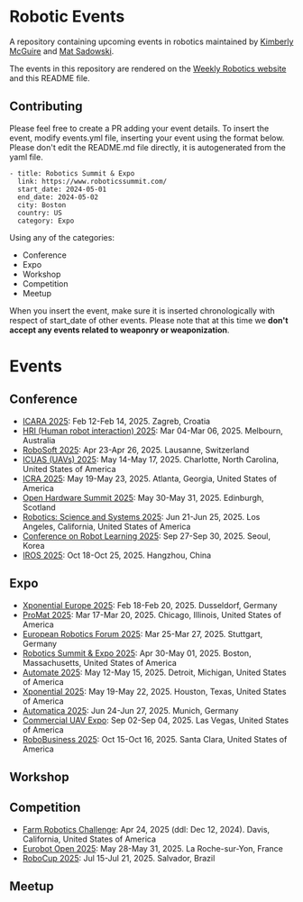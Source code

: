 # Robotic Events
A repository containing upcoming events in robotics maintained by [Kimberly McGuire](https://www.linkedin.com/in/knmcguire/) and [Mat Sadowski](https://www.linkedin.com/in/mateuszsadowski/).

The events in this repository are rendered on the [Weekly Robotics website](https://www.weeklyrobotics.com/events) and this README file.

## Contributing

Please feel free to create a PR adding your event details. To insert the event, modify events.yml file, inserting your event using the format below. Please don't edit the README.md file directly, it is autogenerated from the yaml file.

```
- title: Robotics Summit & Expo
  link: https://www.roboticssummit.com/
  start_date: 2024-05-01
  end_date: 2024-05-02
  city: Boston
  country: US
  category: Expo
```

Using any of the categories:
* Conference
* Expo
* Workshop
* Competition
* Meetup

When you insert the event, make sure it is inserted chronologically with respect of start_date of other events. Please note that at this time we **don't accept any events related to weaponry or weaponization**.

# Events


## Conference


* [ICARA 2025](http://www.icara.us/index.html): Feb 12-Feb 14, 2025. Zagreb, Croatia
* [HRI (Human robot interaction) 2025](https://humanrobotinteraction.org/2025/): Mar 04-Mar 06, 2025. Melbourn, Australia
* [RoboSoft 2025](https://robosoft2025.org/): Apr 23-Apr 26, 2025. Lausanne, Switzerland
* [ICUAS (UAVs) 2025](https://uasconferences.com/2025_icuas/): May 14-May 17, 2025. Charlotte, North Carolina, United States of America
* [ICRA 2025](https://2025.ieee-icra.org/): May 19-May 23, 2025. Atlanta, Georgia, United States of America
* [Open Hardware Summit 2025](https://2025.oshwa.org/): May 30-May 31, 2025. Edinburgh, Scotland
* [Robotics: Science and Systems 2025](https://roboticsconference.org/2025/): Jun 21-Jun 25, 2025. Los Angeles, California, United States of America
* [Conference on Robot Learning 2025](https://www.corl.org/home): Sep 27-Sep 30, 2025. Seoul, Korea
* [IROS 2025](http://www.iros25.org/): Oct 18-Oct 25, 2025. Hangzhou, China

## Expo


* [Xponential Europe 2025](https://www.xponential-europe.com/): Feb 18-Feb 20, 2025. Dusseldorf, Germany
* [ProMat 2025](https://www.promatshow.com/): Mar 17-Mar 20, 2025. Chicago, Illinois, United States of America
* [European Robotics Forum 2025](https://erf2025.eu/): Mar 25-Mar 27, 2025. Stuttgart, Germany
* [Robotics Summit & Expo 2025](https://www.roboticssummit.com/): Apr 30-May 01, 2025. Boston, Massachusetts, United States of America
* [Automate 2025](https://www.automateshow.com/): May 12-May 15, 2025. Detroit, Michigan, United States of America
* [Xponential 2025](https://xponential.org/): May 19-May 22, 2025. Houston, Texas, United States of America
* [Automatica 2025](https://automatica-munich.com/en/): Jun 24-Jun 27, 2025. Munich, Germany
* [Commercial UAV Expo](https://www.expouav.com): Sep 02-Sep 04, 2025. Las Vegas, United States of America
* [RoboBusiness 2025](https://www.robobusiness.com/): Oct 15-Oct 16, 2025. Santa Clara, United States of America

## Workshop



## Competition


* [Farm Robotics Challenge](https://farmroboticschallenge.ai/): Apr 24, 2025 (ddl: Dec 12, 2024). Davis, California, United States of America
* [Eurobot Open 2025](https://www.eurobot.org): May 28-May 31, 2025. La Roche-sur-Yon, France
* [RoboCup 2025](https://2025.robocup.org/): Jul 15-Jul 21, 2025. Salvador, Brazil

## Meetup


